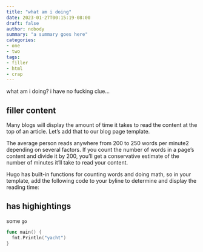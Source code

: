 ```yaml
---
title: "what am i doing"
date: 2023-01-27T00:15:19-08:00
draft: false
author: nobody
summary: "a summary goes here"
categories:
- one
- two
tags:
- filler
- html
- crap
---
```


what am i doing? i have no fucking clue...

## filler content

Many blogs will display the amount of time it takes to read the content at the
top of an article. Let’s add that to our blog page template.

The average person reads anywhere from 200 to 250 words per minute2
depending on several factors. If you count the number of words in a page’s
content and divide it by 200, you’ll get a conservative estimate of the number
of minutes it’ll take to read your content.

Hugo has built-in functions for counting words and doing math, so in your
template, add the following code to your byline to determine and display the
reading time:

## has highightings

some `go`

```go
func main() {
  fmt.Println("yacht")
}
```

